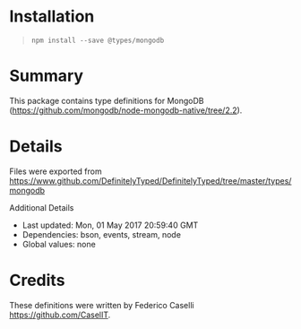 # Installation
> `npm install --save @types/mongodb`

# Summary
This package contains type definitions for MongoDB (https://github.com/mongodb/node-mongodb-native/tree/2.2).

# Details
Files were exported from https://www.github.com/DefinitelyTyped/DefinitelyTyped/tree/master/types/mongodb

Additional Details
 * Last updated: Mon, 01 May 2017 20:59:40 GMT
 * Dependencies: bson, events, stream, node
 * Global values: none

# Credits
These definitions were written by Federico Caselli <https://github.com/CaselIT>.
